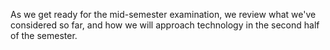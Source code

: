 As we get ready for the mid-semester examination, we review what we've
considered so far, and how we will approach technology in the second
half of the semester.

